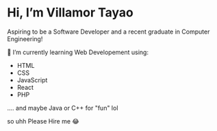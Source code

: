 # Hi, I’m Villamor Tayao
Aspiring to be a Software Developer and a recent graduate in Computer Engineering!

🌱 I’m currently learning Web Developement using:
- HTML
- CSS
- JavaScript
- React
- PHP

.... and maybe Java or C++ for "fun" lol

so uhh Please Hire me 😂


<!---
VillamorTayao/VillamorTayao is a ✨ special ✨ repository because its `README.md` (this file) appears on your GitHub profile.
You can click the Preview link to take a look at your changes.
--->
